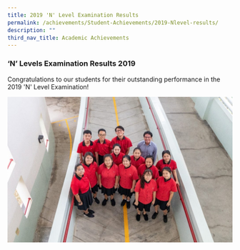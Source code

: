 ```yaml
---
title: 2019 'N' Level Examination Results
permalink: /achievements/Student-Achievements/2019-Nlevel-results/
description: ""
third_nav_title: Academic Achievements
---
```

### ‘N’ Levels Examination Results 2019

Congratulations to our students for their outstanding performance in the 2019 'N' Level Examination!

![](/images/2019NLevel-1024x664.jpg)